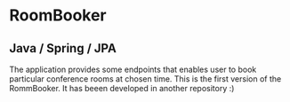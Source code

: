 # RoomBooker
## Java / Spring / JPA

The application provides some endpoints that enables user to book particular conference rooms at chosen time. 
This is the first version of the RommBooker. It has beeen developed in another repository :)
